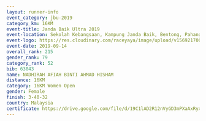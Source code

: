 ```yaml
---
layout: runner-info 
event_category: jbu-2019 
category_km: 16KM 
event-title: Janda Baik Ultra 2019
event-location: Sekolah Kebangsaan, Kampung Janda Baik, Bentong, Pahang, Malaysia 
event-logo: https://res.cloudinary.com/raceyaya/image/upload/v1569217009/logo/janda-baik_vch1pc.jpg 
event-date: 2019-09-14 
overall_rank: 215
gender_rank: 79
category_rank: 52
bib: 63043
name: NADHIRAH AFIAH BINTI AHMAD HISHAM
distance: 16KM
category: 16KM Women Open
gender: Female
finish: 3-40-32
country: Malaysia
certificate: https://drive.google.com/file/d/19C1lAD2R12nVyGD3mPXaAxRyx5qQxhsr/view?usp=sharing
---
```

